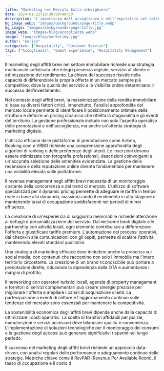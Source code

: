 ```yaml
---
title: "Marketing nel Mercato Extra-alberghiero"
date: 2024-01-22T10:30:00+06:00
description: "L'importanza dell'accoglienza e dell'ospitalità nel settore extra-alberghiero"
bg_image_webp: "images/backgrounds/page-title.webp"
bg_image: "images/backgrounds/page-title.jpg"
image_webp: "images/blog/accoglienza.webp"
image: "images/blog/marketing.jpg"
author: "Enrico"
categories: ["Hospitality", "Customer Service"]
tags: ["Accoglienza", "Guest Experience", "Hospitality Management"]
---
```


Il marketing degli affitti brevi nel settore immobiliare richiede una strategia multicanale sofisticata che integri presenza digitale, servizio al cliente e ottimizzazione del rendimento. La chiave del successo risiede nella capacità di differenziare la propria offerta in un mercato sempre più competitivo, dove la qualità del servizio e la visibilità online determinano il successo dell'investimento.

Nel contesto degli affitti brevi, la massimizzazione della rendita immobiliare si basa su diversi fattori critici. Innanzitutto, l'analisi approfondita del mercato locale permette di identificare il posizionamento ottimale della struttura e definire un pricing dinamico che rifletta la stagionalità e gli eventi del territorio. La gestione professionale include non solo l'aspetto operativo delle prenotazioni e dell'accoglienza, ma anche un'attenta strategia di marketing digitale.

L'utilizzo efficace delle piattaforme di prenotazione come Airbnb, Booking.com e VRBO richiede una comprensione approfondita degli algoritmi di ranking e delle preferenze degli utenti. Le inserzioni devono essere ottimizzate con fotografie professionali, descrizioni coinvolgenti e un'accurata selezione delle amenities evidenziate. La gestione delle recensioni e della reputazione online diventa fondamentale per mantenere una visibilità elevata sulle piattaforme.

Il revenue management negli affitti brevi necessita di un monitoraggio costante della concorrenza e dei trend di mercato. L'utilizzo di software specializzati per il dynamic pricing permette di adeguare le tariffe in tempo reale in base alla domanda, massimizzando il rendimento in alta stagione e mantenendo tassi di occupazione soddisfacenti nei periodi di minor affluenza.

La creazione di un'esperienza di soggiorno memorabile richiede attenzione ai dettagli e personalizzazione del servizio. Dal welcome book digitale alle partnership con attività locali, ogni elemento contribuisce a differenziare l'offerta e giustificare tariffe premium. L'automazione dei processi operativi, dal check-in alle comunicazioni con gli ospiti, permette di scalare l'attività mantenendo elevati standard qualitativi.

Una strategia di marketing efficace deve includere anche la presenza sui social media, con contenuti che raccontino non solo l'immobile ma l'intero territorio circostante. La creazione di un brand riconoscibile può portare a prenotazioni dirette, riducendo la dipendenza dalle OTA e aumentando i margini di profitto.

Il networking con operatori turistici locali, agenzie di property management e fornitori di servizi complementari può creare sinergie preziose per migliorare l'offerta e ampliare i canali di acquisizione clienti. La partecipazione a eventi di settore e l'aggiornamento continuo sulle tendenze del mercato sono essenziali per mantenere la competitività.

La sostenibilità economica degli affitti brevi dipende anche dalla capacità di ottimizzare i costi operativi. La scelta di fornitori affidabili per pulizie, manutenzioni e servizi accessori deve bilanciare qualità e convenienza. L'implementazione di soluzioni tecnologiche per il monitoraggio dei consumi e la gestione degli accessi può generare significativi risparmi nel lungo periodo.

Il successo nel marketing degli affitti brevi richiede un approccio data-driven, con analisi regolari delle performance e adeguamento continuo delle strategie. Metriche chiave come il RevPAR (Revenue Per Available Room), il tasso di occupazione e il costo d
